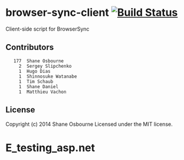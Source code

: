 # browser-sync-client [![Build Status](https://travis-ci.org/BrowserSync/browser-sync-client.svg)](https://travis-ci.org/BrowserSync/browser-sync-client)

Client-side script for BrowserSync

## Contributors

```
   177	Shane Osbourne
     2	Sergey Slipchenko
     1	Hugo Dias
     1	Shinnosuke Watanabe
     1	Tim Schaub
     1	Shane Daniel
     1	Matthieu Vachon
```

## License
Copyright (c) 2014 Shane Osbourne
Licensed under the MIT license.
# E_testing_asp.net

